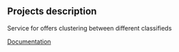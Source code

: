 ## Projects description

Service for offers clustering between different classifieds

[Documentation](docs/doppel.md)
